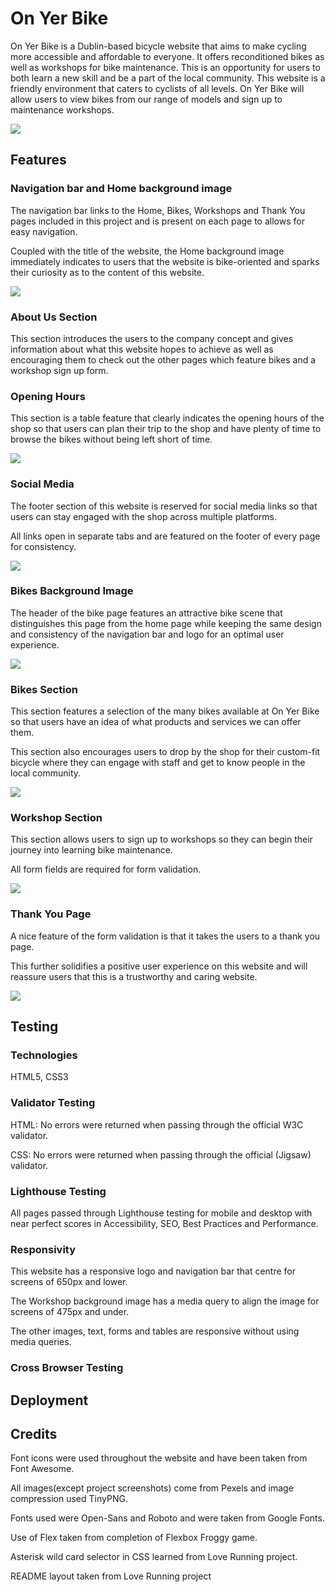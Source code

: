 # On Yer Bike

On Yer Bike is a Dublin-based bicycle website that aims to make cycling more accessible and affordable to everyone. It offers reconditioned bikes as well as workshops for bike maintenance. This is an opportunity for users to both learn a new skill and be a part of the local community. This website is a friendly environment that caters to cyclists of all levels. On Yer Bike will allow users to view bikes from our range of models and sign up to maintenance workshops.

<img src="./readme/images/multi-device.png">

## Features

### Navigation bar and Home background image

The navigation bar links to the Home, Bikes, Workshops and Thank You pages included in this project and is present on each page to allows for easy navigation.

Coupled with the title of the website, the Home background image immediately indicates to users that the website is bike-oriented and sparks their curiosity as to the content of this website.

<img src="./readme/images/nav-bar.png">

### About Us Section

This section introduces the users to the company concept and gives information about what this website hopes to achieve as well as encouraging them to check out the other pages which feature bikes and a workshop sign up form.

### Opening Hours

This section is a table feature that clearly indicates the opening hours of the shop so that users can plan their trip to the shop and have plenty of time to browse the bikes without being left short of time.

<img src="./readme/images/our-story.png">

### Social Media

The footer section of this website is reserved for social media links so that users can stay engaged with the shop across multiple platforms.

All links open in separate tabs and are featured on the footer of every page for consistency.

<img src="./readme/images/social-media.png">

### Bikes Background Image

The header of the bike page features an attractive bike scene that distinguishes this page from the home page while keeping the same design and consistency of the navigation bar and logo for an optimal user experience.

<img src="./readme/images/bike-image.png">

### Bikes Section

This section features a selection of the many bikes available at On Yer Bike so that users have an idea of what products and services we can offer them.

This section also encourages users to drop by the shop for their custom-fit bicycle where they can engage with staff and get to know people in the local community.

<img src="./readme/images/bikes.png">

### Workshop Section

This section allows users to sign up to workshops so they can begin their journey into learning bike maintenance.

All form fields are required for form validation.

<img src="./readme/images/workshop-signup.png">

### Thank You Page

A nice feature of the form validation is that it takes the users to a thank you page.

This further solidifies a positive user experience on this website and will reassure users that this is a trustworthy and caring website.

<img src="./readme/images/thanks.png">

## Testing

### Technologies

HTML5, CSS3

### Validator Testing

HTML: No errors were returned when passing through the official W3C validator.

CSS: No errors were returned when passing through the official (Jigsaw) validator.

### Lighthouse Testing

All pages passed through Lighthouse testing for mobile and desktop with near perfect scores in Accessibility, SEO, Best Practices and Performance.

### Responsivity

This website has a responsive logo and navigation bar that centre for screens of 650px and lower.

The Workshop background image has a media query to align the image for screens of 475px and under.

The other images, text, forms and tables are responsive without using media queries.

### Cross Browser Testing

## Deployment

## Credits

Font icons were used throughout the website and have been taken from Font Awesome.

All images(except project screenshots) come from Pexels and image compression used TinyPNG.

Fonts used were Open-Sans and Roboto and were taken from Google Fonts.

Use of Flex taken from completion of Flexbox Froggy game.

Asterisk wild card selector in CSS learned from Love Running project.

README layout taken from Love Running project